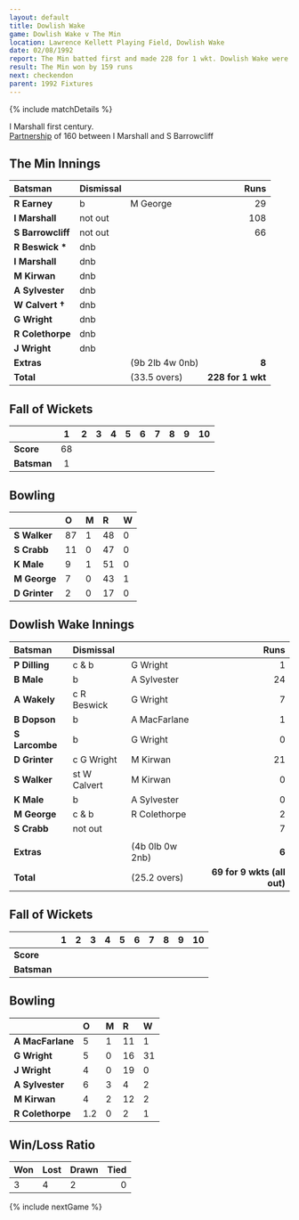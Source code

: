 ```yaml
---
layout: default
title: Dowlish Wake
game: Dowlish Wake v The Min
location: Lawrence Kellett Playing Field, Dowlish Wake
date: 02/08/1992
report: The Min batted first and made 228 for 1 wkt. Dowlish Wake were bowled out for 69
result: The Min won by 159 runs
next: checkendon
parent: 1992 Fixtures
---
```


{% include matchDetails %}

I Marshall first century.<br />
[Partnership](../records/partnerships) of 160 between I Marshall and S Barrowcliff

## The Min Innings

| Batsman | Dismissal |  | Runs |
|:---|:---|---|---:|
| **R Earney** | b | M George | 29 |
| **I Marshall** | not out |  | 108 |
| **S Barrowcliff** | not out |  | 66 |
| **R Beswick &#42;** | dnb |  |  |
| **I Marshall** | dnb |  |  |
| **M Kirwan** | dnb |  |  |
| **A Sylvester** | dnb |  |  |
| **W Calvert &#8224;** | dnb |  |  |
| **G Wright** | dnb |  |  |
| **R Colethorpe** | dnb |  |  |
| **J Wright** |dnb |  |  |
| **Extras** | | (9b 2lb 4w 0nb) | **8** |
| **Total** | | (33.5 overs) | **228 for 1 wkt** |

## Fall of Wickets

| | 1 | 2 | 3 | 4 | 5 | 6 | 7 | 8 | 9 | 10 |
|---|:---:|:---:|:---:|:---:|:---:|:---:|:---:|:---:|:---:|:---:|
| **Score** | 68 |  |  |  |  |  |  |  |  |  |
| **Batsman** | 1 |  |  |  |  |  |  |  |  |  |

## Bowling

| | O | M | R | W |
|---|:---|:---|:---|:---|
| **S Walker** | 87 | 1 | 48 | 0 |
| **S Crabb** | 11 | 0 | 47 | 0 |
| **K Male** | 9 | 1 | 51 | 0 |
| **M George** | 7 | 0 | 43 | 1 |
| **D Grinter** | 2 | 0 | 17 | 0 |

## Dowlish Wake Innings

| Batsman | Dismissal |  | Runs |
|:---|:---|---|---:|
| **P Dilling** | c & b | G Wright | 1 |
| **B Male** | b | A Sylvester | 24 |
| **A Wakely** | c R Beswick | G Wright | 7 |
| **B Dopson** | b | A MacFarlane | 1 |
| **S Larcombe** | b | G Wright | 0 |
| **D Grinter** | c G Wright | M Kirwan | 21 |
| **S Walker** | st W Calvert | M Kirwan | 0 |
| **K Male** | b | A Sylvester | 0 |
| **M George** | c & b | R Colethorpe | 2 |
| **S Crabb** | not out |  | 7 |
|  |  |  |  |
| **Extras** | | (4b 0lb 0w 2nb) | **6** |
| **Total** | | (25.2 overs) | **69 for 9 wkts (all out)** |

## Fall of Wickets

| | 1 | 2 | 3 | 4 | 5 | 6 | 7 | 8 | 9 | 10 |
|---|:---:|:---:|:---:|:---:|:---:|:---:|:---:|:---:|:---:|:---:|
| **Score** |  |  |  |  |  |  |  |  |  |  |
| **Batsman** |  |  |  |  |  |  |  |  |  |  |

## Bowling

| | O | M | R | W |
|---|:---|:---|:---|:---|
| **A MacFarlane** | 5 | 1 | 11 | 1 |
| **G Wright** | 5 | 0 | 16 | 31 |
| **J Wright** | 4 | 0 | 19 | 0 |
| **A Sylvester** | 6 | 3 | 4 | 2 |
| **M Kirwan** | 4 | 2 | 12 | 2 |
| **R Colethorpe** | 1.2 | 0 | 2 | 1 |

## Win/Loss Ratio

| Won | Lost | Drawn | Tied |
|:---|:---|:---|---:|
| 3 | 4 | 2 | 0 |

{% include nextGame %}